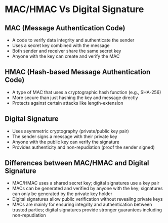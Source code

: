 # MAC/HMAC Vs Digital Signature

## MAC (Message Authentication Code)

- A code to verify data integrity and authenticate the sender
- Uses a secret key combined with the message
- Both sender and receiver share the same secret key
- Anyone with the key can create and verify the MAC

## HMAC (Hash-based Message Authentication Code)

- A type of MAC that uses a cryptographic hash function (e.g., SHA-256)
- More secure than just hashing the key and message directly
- Protects against certain attacks like length-extension

## Digital Signature

- Uses asymmetric cryptography (private/public key pair)
- The sender signs a message with their private key
- Anyone with the public key can verify the signature
- Provides authenticity and non-repudiation (proof the sender signed)

## Differences between MAC/HMAC and Digital Signature

- MAC/HMAC uses a shared secret key; digital signatures use a key pair
- MACs can be generated and verified by anyone with the key; signatures can only be generated by the private key holder
- Digital signatures allow public verification without revealing private keys
- MACs are mainly for ensuring integrity and authentication between trusted parties; digital signatures provide stronger guarantees including non-repudiation
